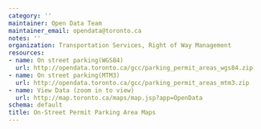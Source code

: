 ```yaml
---
category: ''
maintainer: Open Data Team
maintainer_email: opendata@toronto.ca
notes: ''
organization: Transportation Services, Right of Way Management
resources:
- name: On street parking(WGS84)
  url: http://opendata.toronto.ca/gcc/parking_permit_areas_wgs84.zip
- name: On street parking(MTM3)
  url: http://opendata.toronto.ca/gcc/parking_permit_areas_mtm3.zip
- name: View Data (zoom in to view)
  url: http://map.toronto.ca/maps/map.jsp?app=OpenData
schema: default
title: On-Street Permit Parking Area Maps
---
```

